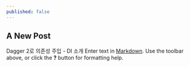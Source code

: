 ```yaml
---
published: false
---
```


## A New Post
Dagger 2로 의존성 주입 - DI 소개
Enter text in [Markdown](http://daringfireball.net/projects/markdown/). Use the toolbar above, or click the **?** button for formatting help.

